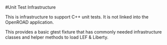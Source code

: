 #Unit Test Infrastructure

This is infrastructure to support C++ unit tests.  It is not linked into
the OpenROAD application.

This provides a basic gtest fixture that has commonly needed
infrastructure classes and helper methods to load LEF & Liberty.
